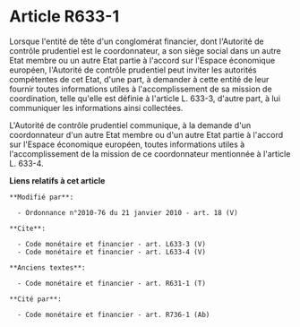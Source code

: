 # Article R633-1

Lorsque l'entité de tête d'un conglomérat financier, dont l'Autorité de contrôle prudentiel est le coordonnateur, a son siège
social dans un autre Etat membre ou un autre Etat partie à l'accord sur l'Espace économique européen, l'Autorité de contrôle
prudentiel peut inviter les autorités compétentes de cet Etat, d'une part, à demander à cette entité de leur fournir toutes
informations utiles à l'accomplissement de sa mission de coordination, telle qu'elle est définie à l'article L. 633-3,
d'autre part, à lui communiquer les informations ainsi collectées. 

L'Autorité de contrôle prudentiel communique, à la demande d'un coordonnateur d'un autre Etat membre ou d'un autre Etat
partie à l'accord sur l'Espace économique européen, toutes informations utiles à l'accomplissement de la mission de ce
coordonnateur mentionnée à l'article L. 633-4.

**Liens relatifs à cet article**

	**Modifié par**:

	  - Ordonnance n°2010-76 du 21 janvier 2010 - art. 18 (V)

	**Cite**:

	  - Code monétaire et financier - art. L633-3 (V)
	  - Code monétaire et financier - art. L633-4 (V)

	**Anciens textes**:

	  - Code monétaire et financier - art. R631-1 (T)

	**Cité par**:

	  - Code monétaire et financier - art. R736-1 (Ab)
